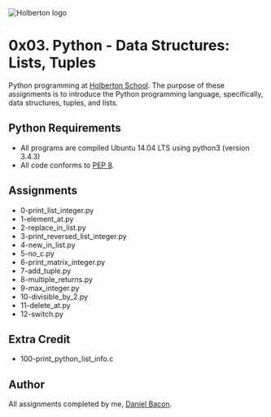 <img src="https://www.holbertonschool.com/assets/holberton-logo-1cc451260ca3cd297def53f2250a9794810667c7ca7b5fa5879a569a457bf16f.png" alt="Holberton logo">

0x03. Python - Data Structures: Lists, Tuples
=============================================
Python programming at [Holberton School](https://www.holbertonschool.com). The purpose of these assignments is to introduce the Python programming language, specifically, data structures, tuples, and lists.

Python Requirements
--------------
* All programs are compiled Ubuntu 14.04 LTS using python3 (version 3.4.3)
* All code conforms to [PEP 8](https://www.python.org/dev/peps/pep-0008/).

Assignments
-----------
* 0-print_list_integer.py
* 1-element_at.py
* 2-replace_in_list.py
* 3-print_reversed_list_integer.py
* 4-new_in_list.py
* 5-no_c.py
* 6-print_matrix_integer.py
* 7-add_tuple.py
* 8-multiple_returns.py
* 9-max_integer.py
* 10-divisible_by_2.py
* 11-delete_at.py
* 12-switch.py

Extra Credit
------------
* 100-print_python_list_info.c

Author
------
All assignments completed by me, [Daniel Bacon](https://github.com/dfbacon).
